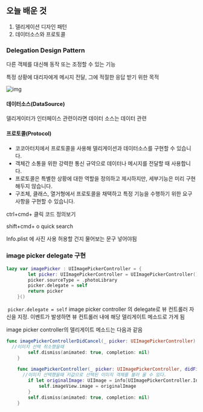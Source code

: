 ## 오늘 배운 것 

1. 델리게이션 디자인 패턴
2. 데이터소스와 프로토콜 



### Delegation Design Pattern

다른 객체를 대신해 동작 또는 조정할 수 있는 기능 

특정 상황에 대리자에게 메시지 전달, 그에 적절한 응답 받기 위한 목적

![img](https://cphinf.pstatic.net/mooc/20180208_107/1518058692777opDAh_PNG/73_0.png)



#### **데이터소스(DataSource)**

델리게이터가 인터페이스 관련이라면 데이터 소스는 데이터 관련



#### **프로토콜(Protocol)** 

- 코코아터치에서 프로토콜을 사용해 델리게이션과 데이터소스를 구현할 수 있습니다.
- 객체간 소통을 위한 강력한 통신 규약으로 데이터나 메시지를 전달할 때 사용합니다.
- 프로토콜은 특별한 상황에 대한 역할을 정의하고 제시하지만, 세부기능은 미리 구현해두지 않습니다.
- 구조체, 클래스, 열거형에서 프로토콜을 채택하고 특정 기능을 수행하기 위한 요구사항을 구현할 수 있습니다.



ctrl+cmd+ 클릭 코드 정의보기

shift+cmd+ o quick search



Info.plist 에 사진 사용 허용할 건지 물어보는 문구 넣어야됨



### image picker delegate 구현

```swift
lazy var imagePicker : UIImagePickerController = {
        let picker: UIImagePickerController = UIImagePickerController()
        picker.sourceType = .photoLibrary
        picker.delegate = self
        return picker
    }()
```

​	`picker.delegate = self`  image picker controller 의 delegate로 뷰 컨트롤러 자신을 지정. 이벤트가 발생하면 뷰 컨트롤러 내에 해당 델리게이트 메소드로 가게 됨 

image picker controller의 델리게이트 메소드는 다음과 같음 

```swift
func imagePickerControllerDidCancel(_ picker: UIImagePickerController) {
  //이미지 선택 취소했을때
        self.dismiss(animated: true, completion: nil)
    }
    
    func imagePickerController(_ picker: UIImagePickerController, didFinishPickingMediaWithInfo info: [UIImagePickerController.InfoKey : Any]) {
      //이미지 선택했을때 키값으로 선택된 이미지 객체를 불러 올 수 있다. 
        if let originalImage: UIImage = info[UIImagePickerController.InfoKey.originalImage] as? UIImage{
            self.imageView.image = originalImage
        }
        self.dismiss(animated: true, completion: nil)
    }
```

